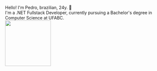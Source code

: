 Hello! I'm Pedro, brazilian, 24y. 👋 <br/>
I'm a .NET Fullstack Developer, currently pursuing a Bachelor's degree in Computer Science at UFABC. <br/>
<img widht = "75" height = "150" src="https://cdn.jsdelivr.net/gh/devicons/devicon@latest/icons/linkedin/linkedin-plain-wordmark.svg" />
          
          
